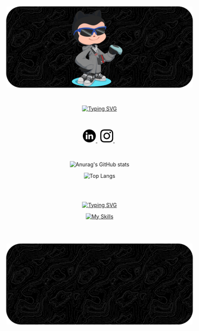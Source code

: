 <div style="display: inline_block"></br>
    <img align="center" alt="html5" src="github-header-image1.png"/>
</div>

<br>
<br>

<div align="center">
    
 [![Typing SVG](https://readme-typing-svg.herokuapp.com?font=Fira+Code&size=30&duration=4600&pause=870&color=46295A&center=true&vCenter=true&width=600&height=60&lines=Welcome%3A;Hello+World!+I'm+Guilherme!+%F0%9F%91%8B;I'm+From+Brasil)](https://git.io/typing-svg)
 
</div>    



<br>
<br>

<div class="insta" align="center">

  <a href="https://www.linkedin.com/in/guilhermesouzadev/">
    <img src="./linkedin.png" alt="LinkedIn" height="35" width="35" />
  </a>
  &nbsp; <!-- Espaço entre os ícones -->
  <a href="https://www.instagram.com/_illuminatedsouza/">
    <img src="./instagram.png" alt="Instagram" height="35" width="35" />
  </a>
  &nbsp; <!-- Espaço entre os ícones -->

</div>

<br>  
<br>

<div align="center">

![Anurag's GitHub stats](https://github-readme-stats.vercel.app/api?username=souzzdev&show_icons=true&theme=dark)


![Top Langs](https://github-readme-stats.vercel.app/api/top-langs/?username=souzzdev&layout=compact&theme=dark)

</div>

<br>
<br>

<div align="center">
    
[![Typing SVG](https://readme-typing-svg.herokuapp.com?font=Fira+Code&size=30&duration=4600&pause=870&color=46295A&center=true&vCenter=true&width=435&lines=Technologies+I+use+daily)](https://git.io/typing-svg)
<div align="center">
    
</div>

  
  [![My Skills](https://skillicons.dev/icons?i=html,css,js,python,c,cpp)](https://skillicons.dev)

</div>

<br>
<br>

<div style="display: inline_block"></br>
    <img align="center" alt="html5" src="github-header-image.png"/>
</div>
